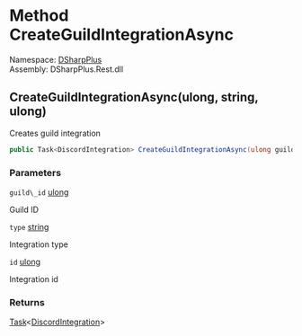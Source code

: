 # Method CreateGuildIntegrationAsync

Namespace: [DSharpPlus](DSharpPlus.md)  
Assembly: DSharpPlus.Rest.dll

## <a id="DSharpPlus_DiscordRestClient_CreateGuildIntegrationAsync_System_UInt64_System_String_System_UInt64_"></a>CreateGuildIntegrationAsync\(ulong, string, ulong\)

Creates guild integration

```csharp
public Task<DiscordIntegration> CreateGuildIntegrationAsync(ulong guild_id, string type, ulong id)
```

### Parameters

`guild\_id` [ulong](https://learn.microsoft.com/dotnet/api/system.uint64)

Guild ID

`type` [string](https://learn.microsoft.com/dotnet/api/system.string)

Integration type

`id` [ulong](https://learn.microsoft.com/dotnet/api/system.uint64)

Integration id

### Returns

[Task](https://learn.microsoft.com/dotnet/api/system.threading.tasks.task\-1)<[DiscordIntegration](DSharpPlus.Entities.DiscordIntegration.md)\>

